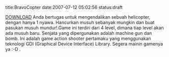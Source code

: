 title:BravoCopter
date:2007-07-12 05:02:56
status:draft

<a href="http://www.geocities.com/kecebongsoft/Bravo.zip">DOWNLOAD</a>
Anda bertugas untuk mengendalikan sebuah helicopter, dengan hanya 1 nyawa. Hancurkan musuh sebanyak mungkin dan buat pasukan musuh mundur!.Game ini terdiri dari 4 level, dimana tiap level akan ada musuh baru. Senjata yang dipergunakan adalah machine gun dan bomb. Ini adalah game action shooter pertamaku yang menggunakan teknologi GDI (Graphical Device Interface) Library. Segera mainin gamenya ya :-D .